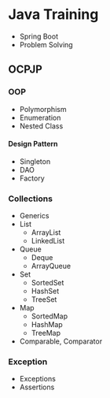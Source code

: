 # Java Training

- Spring Boot
- Problem Solving

## OCPJP

### OOP
- Polymorphism
- Enumeration
- Nested Class

#### Design Pattern
- Singleton
- DAO
- Factory

### Collections
- Generics
- List
    - ArrayList
    - LinkedList
- Queue
    - Deque
    - ArrayQueue
- Set
    - SortedSet
    - HashSet
    - TreeSet
- Map
    - SortedMap
    - HashMap
    - TreeMap
- Comparable, Comparator

### Exception
- Exceptions
- Assertions